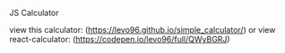 JS Calculator

view this calculator: (https://levo96.github.io/simple_calculator/)
or
view react-calculator: (https://codepen.io/levo96/full/QWyBGRJ)
